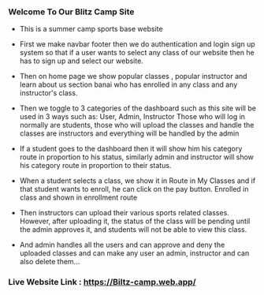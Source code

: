 ### Welcome To Our Blitz Camp Site 


- This is a summer camp sports base website

- First we make navbar footer then we do authentication and login sign up system so that if a user wants to select any class of our website then he has to sign up and select our website.

- Then on home page we show popular classes , popular instructor and learn about us section banai who has enrolled in any class and any instructor's class.

- Then we toggle to 3 categories of the dashboard such as this site will be used in 3 ways such as: User, Admin, Instructor Those who will log in normally are students, those who will upload the classes and handle the classes are instructors and everything will be handled by the admin

- If a student goes to the dashboard then it will show him his category route in proportion to his status, similarly admin and instructor will show his category route in proportion to their status.

- When a student selects a class, we show it in Route in My Classes and if that student wants to enroll, he can click on the pay button. Enrolled in class and shown in enrollment route

- Then instructors can upload their various sports related classes. However, after uploading it, the status of the class will be pending until the admin approves it, and students will not be able to view this class.

- And admin handles all the users and can approve and deny the uploaded classes and can make any user an admin, instructor and can also delete them...


### Live Website Link : https://Biltz-camp.web.app/
